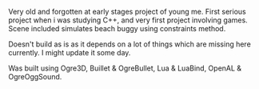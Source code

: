 Very old and forgotten at early stages project of young me. First serious project when i was studying C++, and very first project involving games. Scene included simulates beach buggy using constraints method.

Doesn't build as is as it depends on a lot of things which are missing here currently. I might update it some day.

Was built using Ogre3D, Buillet & OgreBullet, Lua & LuaBind, OpenAL & OgreOggSound.
